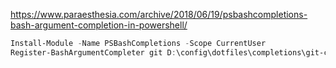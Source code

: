 https://www.paraesthesia.com/archive/2018/06/19/psbashcompletions-bash-argument-completion-in-powershell/


```powershell
Install-Module -Name PSBashCompletions -Scope CurrentUser
Register-BashArgumentCompleter git D:\config\dotfiles\completions\git-completion.bash
```
